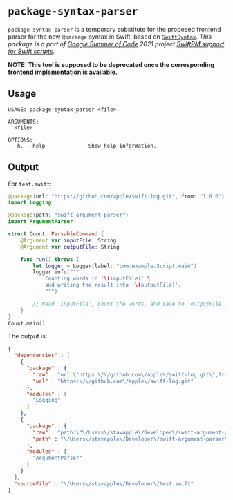# `package-syntax-parser`

`package-syntax-parser` is a temporary substitute for the proposed frontend parser for the new `@package` syntax in Swift, based on [`SwiftSyntax`](https://github.com/apple/swift-syntax). _This package is a part of [Google Summer of Code](https://summerofcode.withgoogle.com) 2021 project [SwiftPM support for Swift scripts](https://summerofcode.withgoogle.com/projects/#5240743418920960)._

**NOTE: This tool is supposed to be deprecated once the corresponding frontend implementation is available.**

## Usage

```
USAGE: package-syntax-parser <file>

ARGUMENTS:
  <file>

OPTIONS:
  -h, --help              Show help information.
```

## Output

For `test.swift`:
```swift              
@package(url: "https://github.com/apple/swift-log.git", from: "1.0.0")
import Logging

@package(path: "swift-argument-parser")
import ArgumentParser

struct Count: ParsableCommand {
    @Argument var inputFile: String
    @Argument var outputFile: String

    func run() throws {
        let logger = Logger(label: "com.example.Script.main")
        logger.info("""
            Counting words in '\(inputFile)' \
            and writing the result into '\(outputFile)'.
            """)

        // Read 'inputFile', count the words, and save to 'outputFile'.
    }
}
Count.main()
```

The output is:

```json
{
  "dependencies" : [
    {
      "package" : {
        "raw" : "url:\"https:\/\/github.com\/apple\/swift-log.git\",from:\"1.0.0\"",
        "url" : "https:\/\/github.com\/apple\/swift-log.git"
      },
      "modules" : [
        "Logging"
      ]
    },
    {
      "package" : {
        "raw" : "path:\"\/Users\/stavapple\/Developer\/swift-argument-parser\"",
        "path" : "\/Users\/stavapple\/Developer\/swift-argument-parser"
      },
      "modules" : [
        "ArgumentParser"
      ]
    }
  ],
  "sourceFile" : "\/Users\/stavapple\/Developer\/test.swift"
}
```
